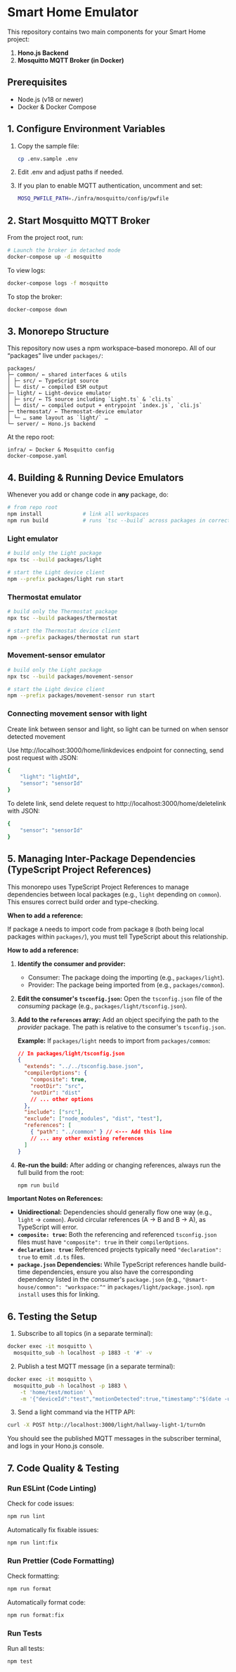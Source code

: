 # Smart Home Emulator

This repository contains two main components for your Smart Home project:

1. **Hono.js Backend**
2. **Mosquitto MQTT Broker (in Docker)**

## Prerequisites

- Node.js (v18 or newer)
- Docker & Docker Compose

## 1. Configure Environment Variables

1. Copy the sample file:

   ```bash
   cp .env.sample .env
   ```

2. Edit .env and adjust paths if needed.

3. If you plan to enable MQTT authentication, uncomment and set:

   ```bash
   MOSQ_PWFILE_PATH=./infra/mosquitto/config/pwfile
   ```

## 2. Start Mosquitto MQTT Broker

From the project root, run:

```bash
# Launch the broker in detached mode
docker-compose up -d mosquitto
```

To view logs:

```bash
docker-compose logs -f mosquitto
```

To stop the broker:

```bash
docker-compose down
```

## 3. Monorepo Structure

This repository now uses a npm workspace–based monorepo. All of our “packages” live under `packages/`:

```
packages/
├─ common/ ← shared interfaces & utils
│ ├─ src/ ← TypeScript source
│ └─ dist/ ← compiled ESM output
├─ light/ ← Light-device emulator
│ ├─ src/ ← TS source including `Light.ts` & `cli.ts`
│ └─ dist/ ← compiled output + entrypoint `index.js`, `cli.js`
├─ thermostat/ ← Thermostat-device emulator
│ └─ … same layout as `light/` …
└─ server/ ← Hono.js backend
```

At the repo root:

```
infra/ ← Docker & Mosquitto config
docker-compose.yaml
```

## 4. Building & Running Device Emulators

Whenever you add or change code in **any** package, do:

```bash
# from repo root
npm install             # link all workspaces
npm run build           # runs `tsc --build` across packages in correct order
```

### Light emulator

```bash
# build only the Light package
npx tsc --build packages/light

# start the Light device client
npm --prefix packages/light run start
```

### Thermostat emulator

```bash
# build only the Thermostat package
npx tsc --build packages/thermostat

# start the Thermostat device client
npm --prefix packages/thermostat run start
```

### Movement-sensor emulator
```bash
# build only the Light package
npx tsc --build packages/movement-sensor

# start the Light device client
npm --prefix packages/movement-sensor run start
```

### Connecting movement sensor with light

Create link between sensor and light, so light can be turned on when sensor detected movement

Use http://localhost:3000/home/linkdevices endpoint for connecting, send post request with JSON:
```bash
{
    "light": "lightId",
    "sensor": "sensorId"
}
```

To delete link, send delete request to http://localhost:3000/home/deletelink with JSON:
```bash
{
    "sensor": "sensorId"
}
```

## 5. Managing Inter-Package Dependencies (TypeScript Project References)

This monorepo uses TypeScript Project References to manage dependencies between local packages (e.g., `light` depending on `common`). This ensures correct build order and type-checking.

**When to add a reference:**

If package `A` needs to import code from package `B` (both being local packages within `packages/`), you must tell TypeScript about this relationship.

**How to add a reference:**

1.  **Identify the consumer and provider:**

    - Consumer: The package doing the importing (e.g., `packages/light`).
    - Provider: The package being imported from (e.g., `packages/common`).

2.  **Edit the consumer's `tsconfig.json`:**
    Open the `tsconfig.json` file of the _consuming_ package (e.g., `packages/light/tsconfig.json`).

3.  **Add to the `references` array:**
    Add an object specifying the path to the _provider_ package. The path is relative to the consumer's `tsconfig.json`.

    **Example:** If `packages/light` needs to import from `packages/common`:

    ```json
    // In packages/light/tsconfig.json
    {
      "extends": "../../tsconfig.base.json",
      "compilerOptions": {
        "composite": true,
        "rootDir": "src",
        "outDir": "dist"
        // ... other options
      },
      "include": ["src"],
      "exclude": ["node_modules", "dist", "test"],
      "references": [
        { "path": "../common" } // <--- Add this line
        // ... any other existing references
      ]
    }
    ```

4.  **Re-run the build:**
    After adding or changing references, always run the full build from the root:
    ```bash
    npm run build
    ```

**Important Notes on References:**

- **Unidirectional:** Dependencies should generally flow one way (e.g., `light` -> `common`). Avoid circular references (A -> B and B -> A), as TypeScript will error.
- **`composite: true`:** Both the referencing and referenced `tsconfig.json` files must have `"composite": true` in their `compilerOptions`.
- **`declaration: true`:** Referenced projects typically need `"declaration": true` to emit `.d.ts` files.
- **`package.json` Dependencies:** While TypeScript references handle build-time dependencies, ensure you also have the corresponding dependency listed in the consumer's `package.json` (e.g., `"@smart-house/common": "workspace:^"` in `packages/light/package.json`). `npm install` uses this for linking.

## 6. Testing the Setup

1. Subscribe to all topics (in a separate terminal):

```bash
docker exec -it mosquitto \
  mosquitto_sub -h localhost -p 1883 -t '#' -v
```

2. Publish a test MQTT message (in a separate terminal):

```bash
docker exec -it mosquitto \
  mosquitto_pub -h localhost -p 1883 \
    -t 'home/test/motion' \
    -m '{"deviceId":"test","motionDetected":true,"timestamp":"$(date -u +'%Y-%m-%dT%H:%M:%SZ')"}'
```

3. Send a light command via the HTTP API:

```bash
curl -X POST http://localhost:3000/light/hallway-light-1/turnOn
```

You should see the published MQTT messages in the subscriber terminal, and logs in your Hono.js console.

## 7. Code Quality & Testing

### Run ESLint (Code Linting)

Check for code issues:

```bash
npm run lint
```

Automatically fix fixable issues:

```bash
npm run lint:fix
```

### Run Prettier (Code Formatting)

Check formatting:

```bash
npm run format
```

Automatically format code:

```bash
npm run format:fix
```

### Run Tests

Run all tests:

```bash
npm test
```
